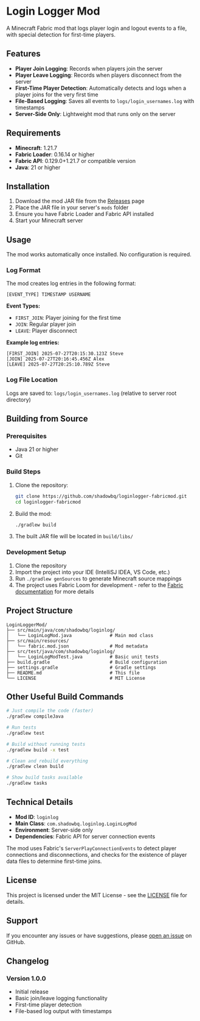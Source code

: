 # Login Logger Mod

A Minecraft Fabric mod that logs player login and logout events to a file, with special detection for first-time players.

## Features

- **Player Join Logging**: Records when players join the server
- **Player Leave Logging**: Records when players disconnect from the server  
- **First-Time Player Detection**: Automatically detects and logs when a player joins for the very first time
- **File-Based Logging**: Saves all events to `logs/login_usernames.log` with timestamps
- **Server-Side Only**: Lightweight mod that runs only on the server

## Requirements

- **Minecraft**: 1.21.7
- **Fabric Loader**: 0.16.14 or higher
- **Fabric API**: 0.129.0+1.21.7 or compatible version
- **Java**: 21 or higher

## Installation

1. Download the mod JAR file from the [Releases](../../releases) page
2. Place the JAR file in your server's `mods` folder
3. Ensure you have Fabric Loader and Fabric API installed
4. Start your Minecraft server

## Usage

The mod works automatically once installed. No configuration is required.

### Log Format

The mod creates log entries in the following format:

```text
[EVENT_TYPE] TIMESTAMP USERNAME
```

**Event Types:**

- `FIRST_JOIN`: Player joining for the first time
- `JOIN`: Regular player join
- `LEAVE`: Player disconnect

**Example log entries:**

```text
[FIRST_JOIN] 2025-07-27T20:15:30.123Z Steve
[JOIN] 2025-07-27T20:16:45.456Z Alex  
[LEAVE] 2025-07-27T20:25:10.789Z Steve
```

### Log File Location

Logs are saved to: `logs/login_usernames.log` (relative to server root directory)

## Building from Source

### Prerequisites

- Java 21 or higher
- Git

### Build Steps

1. Clone the repository:

   ```bash
   git clone https://github.com/shadowbq/loginlogger-fabricmod.git
   cd loginlogger-fabricmod
   ```

2. Build the mod:

   ```bash
   ./gradlew build
   ```

3. The built JAR file will be located in `build/libs/`

### Development Setup

1. Clone the repository
2. Import the project into your IDE (IntelliSJ IDEA, VS Code, etc.)
3. Run `./gradlew genSources` to generate Minecraft source mappings
4. The project uses Fabric Loom for development - refer to the [Fabric documentation](https://fabricmc.net/wiki/tutorial:setup) for more details

## Project Structure

```text
LoginLoggerMod/
├── src/main/java/com/shadowbq/loginlog/
│   └── LoginLogMod.java              # Main mod class
├── src/main/resources/
│   └── fabric.mod.json               # Mod metadata
├── src/test/java/com/shadowbq/loginlog/
│   └── LoginLogModTest.java          # Basic unit tests
├── build.gradle                      # Build configuration
├── settings.gradle                   # Gradle settings
├── README.md                         # This file
└── LICENSE                           # MIT License
```

## Other Useful Build Commands

```bash
# Just compile the code (faster)
./gradlew compileJava

# Run tests
./gradlew test

# Build without running tests
./gradlew build -x test

# Clean and rebuild everything
./gradlew clean build

# Show build tasks available
./gradlew tasks
```

## Technical Details

- **Mod ID**: `loginlog`
- **Main Class**: `com.shadowbq.loginlog.LoginLogMod`
- **Environment**: Server-side only
- **Dependencies**: Fabric API for server connection events

The mod uses Fabric's `ServerPlayConnectionEvents` to detect player connections and disconnections, and checks for the existence of player data files to determine first-time joins.

## License

This project is licensed under the MIT License - see the [LICENSE](LICENSE) file for details.

## Support

If you encounter any issues or have suggestions, please [open an issue](../../issues) on GitHub.

## Changelog

### Version 1.0.0

- Initial release
- Basic join/leave logging functionality
- First-time player detection
- File-based log output with timestamps
